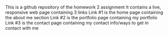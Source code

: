 This is a github repository of the homework 2 assignment
It contains a live, responsive web page containing 3 links
Link #1 is the home page containing the about me section
Link #2 is the portfolio page containing my portfolio
Link #3 is the contact page containing my contact info/ways to get in contact with me


